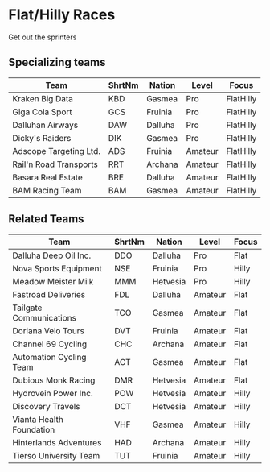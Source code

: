 # Flat/Hilly Races

Get out the sprinters

## Specializing teams

| Team | ShrtNm | Nation | Level | Focus |
|-------|-------|---------|-------|-----|
| Kraken Big Data | KBD | Gasmea | Pro | FlatHilly
| Giga Cola Sport | GCS | Fruinia | Pro | FlatHilly
| Dalluhan Airways | DAW | Dalluha | Pro | FlatHilly
| Dicky's Raiders | DIK | Gasmea | Pro | FlatHilly
| Adscope Targeting Ltd. | ADS | Fruinia | Amateur | FlatHilly
| Rail'n Road Transports | RRT | Archana | Amateur | FlatHilly
| Basara Real Estate | BRE | Dalluha | Amateur | FlatHilly
| BAM Racing Team | BAM | Gasmea | Amateur | FlatHilly

## Related Teams

| Team | ShrtNm | Nation | Level | Focus |
|-------|-------|---------|-------|-----|
| Dalluha Deep Oil Inc. | DDO | Dalluha | Pro | Flat
| Nova Sports Equipment | NSE | Fruinia | Pro | Hilly
| Meadow Meister Milk | MMM | Hetvesia | Pro | Hilly
| Fastroad Deliveries | FDL | Dalluha | Amateur | Flat
| Tailgate Communications | TCO | Gasmea | Amateur | Flat
| Doriana Velo Tours | DVT | Fruinia | Amateur | Flat
| Channel 69 Cycling | CHC | Archana | Amateur | Flat
| Automation Cycling Team  | ACT | Gasmea | Amateur | Flat
| Dubious Monk Racing | DMR | Hetvesia | Amateur | Flat
| Hydrovein Power Inc. | POW | Hetvesia | Amateur | Hilly
| Discovery Travels | DCT | Hetvesia | Amateur | Hilly
| Vianta Health Foundation | VHF | Gasmea | Amateur | Hilly
| Hinterlands Adventures | HAD | Archana | Amateur | Hilly
| Tierso University Team | TUT | Fruinia | Amateur | Hilly